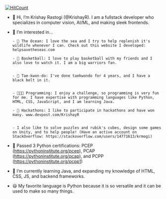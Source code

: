   [![HitCount](https://hits.dwyl.com/KrishayR/KrishayR/KrishayR.svg?style=flat-square&show=unique)](http://hits.dwyl.com/KrishayR/KrishayR/KrishayR)


- 👋 Hi, I’m Krishay Rastogi (@KrishayR). I am a fullstack developer who specializes in computer vision, AI/ML, and making sleek frontends.
- 👀 I’m interested in...

      - 🌊 The Ocean: I love the sea and I try to help replenish it's wildlife whenever I can. Check out this website I developed: helpsavetheseas.com

      - 🏀 Basketball: I love to play basketball with my friends and I also love to watch it. I am a big warriors fan.


      - 🥋 Tae-kwon-do: I've done taekwondo for 4 years, and I have a black belt in it.


      - 👨🏽‍💻 Programming: I enjoy a challenge, so programming is very fun for me. I have expertise with programming languages like Python, HTML, CSS, JavaScript, and I am learning Java.
      
      - 👨 Hackathons: I like to participate in hackathons and have won many. www.devpost.com/KrishayR 


      - I also like to solve puzzles and rubik's cubes, design some games on Unity, and to help people! (Have an active account on StackOverflow: https://stackoverflow.com/users/14771613/krmogi)
  
- 🎯 Passed 3 Python certifications: PCEP (https://pythoninstitute.org/pcep), PCAP (https://pythoninstitute.org/pcap), and PCPP (https://pythoninstitute.org/pcpp1)
- 🌱 I’m currently learning Java, and expanding my knowledge of HTML, CSS, JS, and backend frameworks.
- 😃 My favorite language is Python because it is so versatile and it can be used to make so many things.

